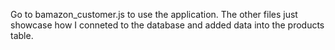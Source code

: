 Go to bamazon_customer.js to use the application. The other files just showcase how I conneted to the database and added data into the products table.
